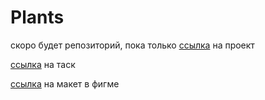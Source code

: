 # Plants

скоро будет репозиторий, пока только [ссылка](https://rolling-scopes-school.github.io/idzanamimao-JSFEPRESCHOOL2022Q4/plants/) на проект

[ссылка](https://github.com/rolling-scopes-school/tasks/blob/master/tasks/plants/plants.md) на таск

[ссылка](https://www.figma.com/file/ntVt8IwlwzfVFMBuVVAze8/Plants?node-id=0%3A1&t=Jt0Cb8R6iqzubOWa-0) на макет в фигме
